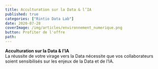 ```yaml
---
title: Acculturation sur la Data & l’IA
published: true
categories: ["Rintio Data Lab"]
date: 2020-07-28
coverImage: /img/articles/environnement_numerique.png
button: Profiter de l'offre
path:
---
```


**Acculturation sur la Data & l’IA**  
La réussite de votre virage vers la Data nécessite que vos collaborateurs soient sensibilisés sur les enjeux de la Data et de l’IA.
